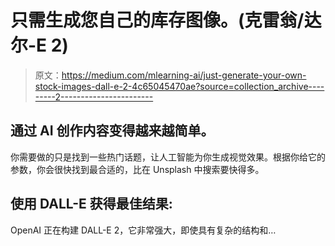 # 只需生成您自己的库存图像。(克雷翁/达尔-E 2)

> 原文：<https://medium.com/mlearning-ai/just-generate-your-own-stock-images-dall-e-2-4c65045470ae?source=collection_archive---------2----------------------->

## 通过 AI 创作内容变得越来越简单。

你需要做的只是找到一些热门话题，让人工智能为你生成视觉效果。根据你给它的参数，你会很快找到最合适的，比在 Unsplash 中搜索要快得多。

## 使用 DALL-E 获得最佳结果:

OpenAI 正在构建 DALL-E 2，它非常强大，即使具有复杂的结构和…